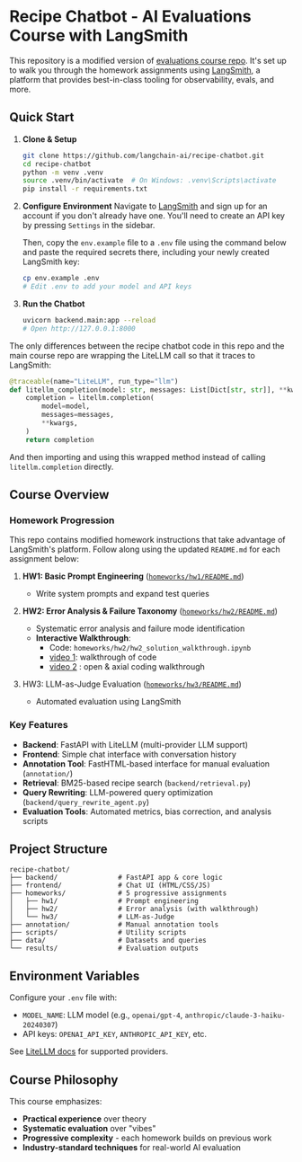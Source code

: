 # Recipe Chatbot - AI Evaluations Course with LangSmith

This repository is a modified version of [evaluations course repo](https://github.com/ai-evals-course/recipe-chatbot). It's set up to walk you through the homework assignments using [LangSmith](https://smith.langchain.com/), a platform that provides best-in-class tooling for observability, evals, and more.

## Quick Start

1. **Clone & Setup**
   ```bash
   git clone https://github.com/langchain-ai/recipe-chatbot.git
   cd recipe-chatbot
   python -m venv .venv
   source .venv/bin/activate  # On Windows: .venv\Scripts\activate
   pip install -r requirements.txt
   ```

2. **Configure Environment**
   Navigate to [LangSmith](https://smith.langchain.com) and sign up for an account if you don't already have one.
   You'll need to create an API key by pressing `Settings` in the sidebar.
   
   Then, copy the `env.example` file to a `.env` file using the command below and paste the required
   secrets there, including your newly created LangSmith key:

   ```bash
   cp env.example .env
   # Edit .env to add your model and API keys
   ```

3. **Run the Chatbot**
   ```bash
   uvicorn backend.main:app --reload
   # Open http://127.0.0.1:8000
   ```

The only differences between the recipe chatbot code in this repo and the main course repo are wrapping the LiteLLM call so that it traces to LangSmith:

```python
@traceable(name="LiteLLM", run_type="llm")
def litellm_completion(model: str, messages: List[Dict[str, str]], **kwargs: Any):
    completion = litellm.completion(
        model=model,
        messages=messages,
        **kwargs,
    )
    return completion
```

And then importing and using this wrapped method instead of calling `litellm.completion` directly.

## Course Overview

### Homework Progression

This repo contains modified homework instructions that take advantage of LangSmith's platform.
Follow along using the updated `README.md` for each assignment below:

1. **HW1: Basic Prompt Engineering** ([`homeworks/hw1/README.md`](./homeworks/hw1/README.md))
   - Write system prompts and expand test queries

2. **HW2: Error Analysis & Failure Taxonomy** ([`homeworks/hw2/README.md`](./homeworks/hw2/README.md))
   - Systematic error analysis and failure mode identification
   - **Interactive Walkthrough**:
      - Code: `homeworks/hw2/hw2_solution_walkthrough.ipynb`
      - [video 1](https://youtu.be/h9oAAAYnGx4?si=fWxN3NtpSbdD55cW): walkthrough of code
      - [video 2](https://youtu.be/AKg27L4E0M8) : open & axial coding walkthrough

3. HW3: LLM-as-Judge Evaluation ([`homeworks/hw3/README.md`](./homeworks/hw3/README.md))
    - Automated evaluation using LangSmith

### Key Features

- **Backend**: FastAPI with LiteLLM (multi-provider LLM support)
- **Frontend**: Simple chat interface with conversation history
- **Annotation Tool**: FastHTML-based interface for manual evaluation (`annotation/`)
- **Retrieval**: BM25-based recipe search (`backend/retrieval.py`)
- **Query Rewriting**: LLM-powered query optimization (`backend/query_rewrite_agent.py`)
- **Evaluation Tools**: Automated metrics, bias correction, and analysis scripts

## Project Structure

```
recipe-chatbot/
├── backend/               # FastAPI app & core logic
├── frontend/              # Chat UI (HTML/CSS/JS)
├── homeworks/             # 5 progressive assignments
│   ├── hw1/               # Prompt engineering
│   ├── hw2/               # Error analysis (with walkthrough)
│   └── hw3/               # LLM-as-Judge
├── annotation/            # Manual annotation tools
├── scripts/               # Utility scripts
├── data/                  # Datasets and queries
└── results/               # Evaluation outputs
```

## Environment Variables

Configure your `.env` file with:
- `MODEL_NAME`: LLM model (e.g., `openai/gpt-4`, `anthropic/claude-3-haiku-20240307`)
- API keys: `OPENAI_API_KEY`, `ANTHROPIC_API_KEY`, etc.

See [LiteLLM docs](https://docs.litellm.ai/docs/providers) for supported providers.

## Course Philosophy

This course emphasizes:
- **Practical experience** over theory
- **Systematic evaluation** over "vibes"
- **Progressive complexity** - each homework builds on previous work
- **Industry-standard techniques** for real-world AI evaluation

